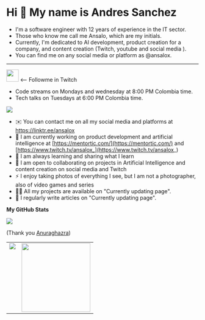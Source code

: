 
Hi 👋 My name is Andres Sanchez
===============================

* I'm a software engineer with 12 years of experience in the IT sector.
* Those who know me call me Ansalo, which are my initials.
* Currently, I'm dedicated to AI development, product creation for a company, and content creation (Twitch, youtube and social media ).
* You can find me on any social media or platform as @ansalox.
-----------------

<a href="https://www.twitch.tv/ansalox_" target="_blank" rel="noreferrer"><img src="https://raw.githubusercontent.com/danielcranney/readme-generator/main/public/icons/socials/twitch.svg" width="32" height="32" /></a> 
<-- Followme in Twitch
* Code streams on Mondays and wednesday at 8:00 PM Colombia time.
* Tech talks on Tuesdays at 6:00 PM Colombia time.

<a href="https://www.twitch.tv/ansalox_" target="_blank" rel="noreferrer"><img
src="https://img.shields.io/twitch/status/ansalox_?logo=twitchsx&style=for-the-badge&color=0891b2&labelColor=1c1917&label=TWITCH+STATUS" /></a>

* ✉️ You can contact me on all my social media and platforms at https://linktr.ee/ansalox
* 🚀 I am currently working on product development and artificial intelligence at [https://mentortic.com/](https://mentortic.com/) and [https://www.twitch.tv/ansalox_](https://www.twitch.tv/ansalox_)
* 🧠 I am always learning and sharing what I learn
* 🤝 I am open to collaborating on projects in Artificial Intelligence and content creation on social media and Twitch
* ⚡ I enjoy taking photos of everything I see, but I am not a photographer, also of video games and series
* 👨‍💻 All my projects are available on "Currently updating page".
* 📝 I regularly write articles on "Currently updating page".

<b>My GitHub Stats</b>

<a href="http://www.github.com/ansalox"><img src="https://github-readme-streak-stats.herokuapp.com/?user=ansalox&stroke=ffffff&background=1c1917&ring=0891b2&fire=0891b2&currStreakNum=ffffff&currStreakLabel=0891b2&sideNums=ffffff&sideLabels=ffffff&dates=ffffff&hide_border=true" /></a>


(Thank you <a target="_blank" href="https://github.com/anuraghazra/github-readme-stats">Anuraghazra</a>)

<table>
  <tr>
    <td valign="top"><img src="https://github-readme-stats.vercel.app/api/top-langs/?username=ansalox&theme=radical&card_width=450em)](https://github.com/ansalox/ansalox/github-readme-stats"/></td>
    <td valign="top"><img height="180em" src="https://github-readme-stats.vercel.app/api?username=ansalox&show_icons=true&hide_border=true&&count_private=true&include_all_commits=true&theme=radical&hide_stars=false" /></td>
  </tr>
</table>
